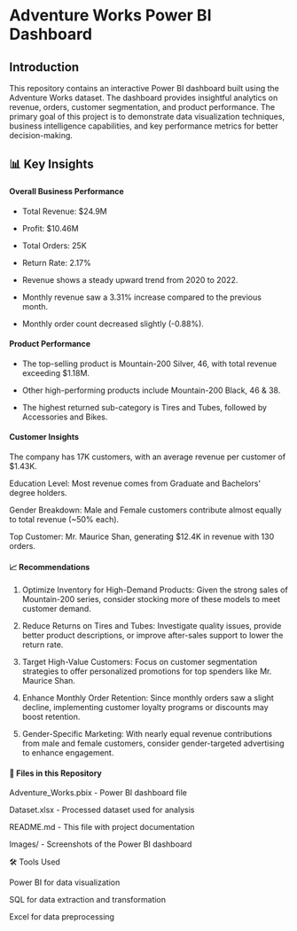 # Adventure Works Power BI Dashboard

## Introduction

This repository contains an interactive Power BI dashboard built using the Adventure Works dataset. The dashboard provides insightful analytics on revenue, orders, customer segmentation, and product performance. The primary goal of this project is to demonstrate data visualization techniques, business intelligence capabilities, and key performance metrics for better decision-making.

## 📊 Key Insights

#### Overall Business Performance

- Total Revenue: $24.9M

- Profit: $10.46M

- Total Orders: 25K

- Return Rate: 2.17%

- Revenue shows a steady upward trend from 2020 to 2022.

- Monthly revenue saw a 3.31% increase compared to the previous month.

- Monthly order count decreased slightly (-0.88%).

#### Product Performance

- The top-selling product is Mountain-200 Silver, 46, with total revenue exceeding $1.18M.

- Other high-performing products include Mountain-200 Black, 46 & 38.

- The highest returned sub-category is Tires and Tubes, followed by Accessories and Bikes.

#### Customer Insights

The company has 17K customers, with an average revenue per customer of $1.43K.

Education Level: Most revenue comes from Graduate and Bachelors' degree holders.

Gender Breakdown: Male and Female customers contribute almost equally to total revenue (~50% each).

Top Customer: Mr. Maurice Shan, generating $12.4K in revenue with 130 orders.

#### 📈 Recommendations

1. Optimize Inventory for High-Demand Products: Given the strong sales of Mountain-200 series, consider stocking more of these models to meet customer demand.

2. Reduce Returns on Tires and Tubes: Investigate quality issues, provide better product descriptions, or improve after-sales support to lower the return rate.

3. Target High-Value Customers: Focus on customer segmentation strategies to offer personalized promotions for top spenders like Mr. Maurice Shan.

4. Enhance Monthly Order Retention: Since monthly orders saw a slight decline, implementing customer loyalty programs or discounts may boost retention.

5. Gender-Specific Marketing: With nearly equal revenue contributions from male and female customers, consider gender-targeted advertising to enhance engagement.

#### 📂 Files in this Repository

Adventure_Works.pbix - Power BI dashboard file

Dataset.xlsx - Processed dataset used for analysis

README.md - This file with project documentation

Images/ - Screenshots of the Power BI dashboard

🛠️ Tools Used

Power BI for data visualization

SQL for data extraction and transformation

Excel for data preprocessing
